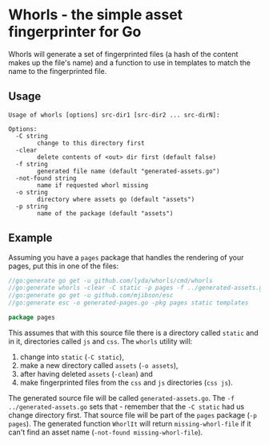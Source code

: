# Whorls - the simple asset fingerprinter for Go

Whorls will generate a set of fingerprinted files (a hash of the
content makes up the file's name) and a function to use in templates
to match the name to the fingerprinted file.

## Usage

```
Usage of whorls [options] src-dir1 [src-dir2 ... src-dirN]:

Options:
  -C string
    	change to this directory first
  -clear
    	delete contents of <out> dir first (default false)
  -f string
    	generated file name (default "generated-assets.go")
  -not-found string
    	name if requested whorl missing
  -o string
    	directory where assets go (default "assets")
  -p string
    	name of the package (default "assets")
```

## Example

Assuming you have a `pages` package that handles the rendering of your
pages, put this in one of the files:

```go
//go:generate go get -u github.com/lyda/whorls/cmd/whorls
//go:generate whorls -clear -C static -p pages -f ../generated-assets.go -o assets -p pages -not-found missing-whorl-file css js
//go:generate go get -u github.com/mjibson/esc
//go:generate esc -o generated-pages.go -pkg pages static templates

package pages
```

This assumes that with this source file there is a directory called
`static` and in it, directories called `js` and `css`. The `whorls`
utility will:

1. change into `static` (`-C static`),
2. make a new directory called `assets` (`-o assets`),
3. after having deleted `assets` (`-clean`) and
4. make fingerprinted files from the `css` and `js` directories (`css js`).

The generated source file will be called `generated-assets.go`.
The `-f ../generated-assets.go` sets that - remember that the
`-C static` had us change directory first. That source file will
be part of the `pages` package (`-p pages`). The generated function
`WhorlIt` will return `missing-whorl-file` if it can't find an asset
name (`-not-found missing-whorl-file`).
